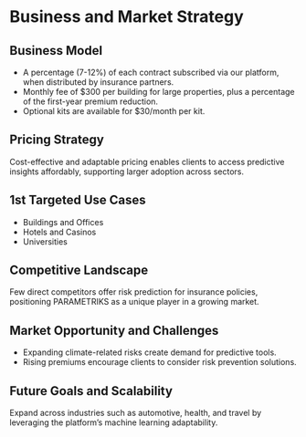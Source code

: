 # Business and Market Strategy

## Business Model

- A percentage (7-12%) of each contract subscribed via our platform, when distributed by insurance partners.
- Monthly fee of $300 per building for large properties, plus a percentage of the first-year premium reduction.
- Optional kits are available for $30/month per kit.

## Pricing Strategy

Cost-effective and adaptable pricing enables clients to access predictive insights affordably, supporting larger adoption across sectors.

## 1st Targeted Use Cases

- Buildings and Offices
- Hotels and Casinos
- Universities

## Competitive Landscape

Few direct competitors offer risk prediction for insurance policies, positioning PARAMETRIKS as a unique player in a growing market.

## Market Opportunity and Challenges

- Expanding climate-related risks create demand for predictive tools.
- Rising premiums encourage clients to consider risk prevention solutions.

## Future Goals and Scalability

Expand across industries such as automotive, health, and travel by leveraging the platform’s machine learning adaptability.
